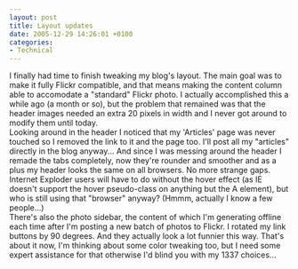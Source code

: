 ```yaml
---
layout: post
title: Layout updates
date: 2005-12-29 14:26:01 +0100
categories:
- Technical
---
```

<p>I finally had time to finish tweaking my blog's layout. The main goal was to make it fully Flickr compatible, and that means making the content column able to accomodate a "standard" Flickr photo. I actually accomplished this a while ago (a month or so), but the problem that remained was that the header images needed an extra 20 pixels in width and I never got around to modify them until today.<br />
Looking around in the header I noticed that my 'Articles' page was never touched so I removed the link to it and the page too. I'll post all my "articles" directly in the blog anyway... And since I was messing around the header I remade the tabs completely, now they're rounder and smoother and as a plus my header looks the same on all browsers. No more strange gaps. Internet Exploder users will have to do without the hover effect (as IE doesn't support the hover pseudo-class on anything but the A element), but who is still using that "browser" anyway? (Hmmm, actually I know a few people...)<br />
There's also the photo sidebar, the content of which I'm generating offline each time after I'm posting a new batch of photos to Flickr. I rotated my link buttons by 90 degrees. And they actually look a lot funnier this way. That's about it now, I'm thinking about some color tweaking too, but I need some expert assistance for that otherwise I'd blind you with my 1337 choices...</p>
